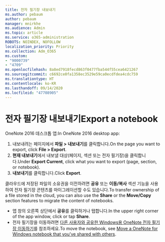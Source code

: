 ```yaml
---
title: 전자 필기장 내보내기
ms.author: pebaum
author: pebaum
manager: mnirkhe
ms.audience: Admin
ms.topic: article
ms.service: o365-administration
ROBOTS: NOINDEX, NOFOLLOW
localization_priority: Priority
ms.collection: Adm_O365
ms.custom:
- "9000739"
- "4709"
ms.openlocfilehash: 8a8ed7918fecd863f0477fba544f55cea6421267
ms.sourcegitcommit: c6692ce0fa1358ec3529e59ca0ecdfdea4cdc759
ms.translationtype: HT
ms.contentlocale: ko-KR
ms.lasthandoff: 09/14/2020
ms.locfileid: "47708905"
---
```

# <a name="export-a-notebook"></a><span data-ttu-id="ff633-102">전자 필기장 내보내기</span><span class="sxs-lookup"><span data-stu-id="ff633-102">Export a notebook</span></span>

<span data-ttu-id="ff633-103">OneNote 2016 데스크톱 앱:</span><span class="sxs-lookup"><span data-stu-id="ff633-103">In OneNote 2016 desktop app:</span></span>

1. <span data-ttu-id="ff633-104">내보내려는 페이지에서 **파일 > 내보내기**를 클릭합니다.</span><span class="sxs-lookup"><span data-stu-id="ff633-104">On the page you want to export, click **File > Export**.</span></span>
2. <span data-ttu-id="ff633-105">**현재 내보내기**에서 내보낼 대상(페이지, 섹션 또는 전자 필기장)을 클릭합니다.</span><span class="sxs-lookup"><span data-stu-id="ff633-105">Under **Export Current**, click what you want to export (page, section, or notebook).</span></span>
3. <span data-ttu-id="ff633-106">**내보내기**를 클릭합니다.</span><span class="sxs-lookup"><span data-stu-id="ff633-106">Click **Export**.</span></span>
 
<span data-ttu-id="ff633-107">클라우드에 저장된 파일의 소유권을 이전하려면 **공유** 또는 **이동/복사** 섹션 기능을 사용하여 전자 필기장 콘텐츠를 마이그레이션할 수도 있습니다.</span><span class="sxs-lookup"><span data-stu-id="ff633-107">To transfer ownership of a file stored in the cloud, you can also use the **Share** or the **Move/Copy** section features to migrate the content of notebooks.</span></span>  

- <span data-ttu-id="ff633-108">앱 창의 오른쪽 상단에서 **공유**를 클릭하거나 탭합니다.</span><span class="sxs-lookup"><span data-stu-id="ff633-108">In the upper right corner of the app window, click or tap **Share**.</span></span>
- <span data-ttu-id="ff633-109">전자 필기장을 이동하려면 [다른 사용자와 공유한 Windows용 OneNote 전자 필기장 이동하기](https://support.office.com/article/move-a-onenote-for-windows-notebook-that-you-ve-shared-with-others-56c7659e-1850-49a6-8874-e2db6b440cd4?ui=en-US&rs=en-US&ad=US)를 참조하세요.</span><span class="sxs-lookup"><span data-stu-id="ff633-109">To move the notebook, see [Move a OneNote for Windows notebook that you've shared with others](https://support.office.com/article/move-a-onenote-for-windows-notebook-that-you-ve-shared-with-others-56c7659e-1850-49a6-8874-e2db6b440cd4?ui=en-US&rs=en-US&ad=US).</span></span>
